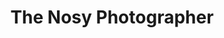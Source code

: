 ---
layout: interior
title: The Nosy Photographer
speaker: Saad Syed
permalink: saad-syed
image: img/20170713/saadSyed.jpg
event: 20170713
video: BS1vLeTmHIg
favorite: The lack of traffic!
about: Saad is an engineer by trade and a photographer by passion. His passion for photography stems from his love of telling creative stories that showcase raw human emotion. His lifelong dream is to use his love of photography to connect people across the world by telling raw stories of the human condition and planet Earth.
twitter: 
facebook: saadsyedphotography
instagram: 
linkedin: 
google: 
website: saadsyedphotography.com
email: saadsyedphotography@gmail.com
telephone: 3167087055
---